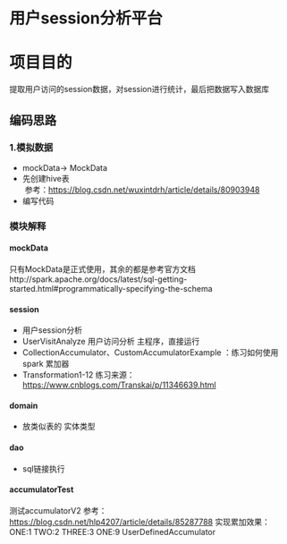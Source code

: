 # 用户session分析平台

# 项目目的
提取用户访问的session数据，对session进行统计，最后把数据写入数据库


## 编码思路
### 1.模拟数据
* mockData-> MockData
* 先创建hive表  
&nbsp;参考：https://blog.csdn.net/wuxintdrh/article/details/80903948
* 编写代码


### 模块解释
#### mockData
只有MockData是正式使用，其余的都是参考官方文档http://spark.apache.org/docs/latest/sql-getting-started.html#programmatically-specifying-the-schema

#### session
* 用户session分析
* UserVisitAnalyze 用户访问分析  主程序，直接运行
* CollectionAccumulator、CustomAccumulatorExample ：练习如何使用spark 累加器 
* Transformation1-12 练习来源： https://www.cnblogs.com/Transkai/p/11346639.html


#### domain
* 放类似表的 实体类型

#### dao
* sql链接执行

#### accumulatorTest
测试accumulatorV2
参考：https://blog.csdn.net/hlp4207/article/details/85287788
实现累加效果：ONE:1    TWO:2    THREE:3    ONE:9
UserDefinedAccumulator 

